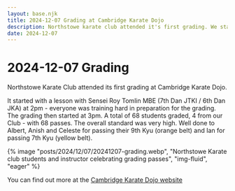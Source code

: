 ```yaml
---
layout: base.njk
title: 2024-12-07 Grading at Cambridge Karate Dojo
description: Northstowe karate club attended it's first grading. We started off with some training with Roy Tomlin Sensei and ended up with 4/4 grading passes. Well done!
date: 2024-12-07
---
```

# 2024-12-07 Grading

Northstowe Karate Club attended its first grading at Cambridge Karate Dojo. 

It started with a lesson with Sensei Roy Tomlin MBE (7th Dan JTKI / 6th Dan JKA) at 2pm - everyone was training hard in preparation for the grading. The grading then started at 3pm. A total of 68 students graded, 4 from our Club - with 68 passes. The overall standard was very high. Well done to Albert, Anish and Celeste for passing their 9th Kyu (orange belt) and Ian for passing 7th Kyu (yellow belt).

{% image "posts/2024/12/07/20241207-grading.webp", "Northstowe Karate club students and instructor celebrating grading passes", "img-fluid", "eager" %}

You can find out more at the [Cambridge Karate Dojo website](https://cambridgekaratedojo.com/news/)
